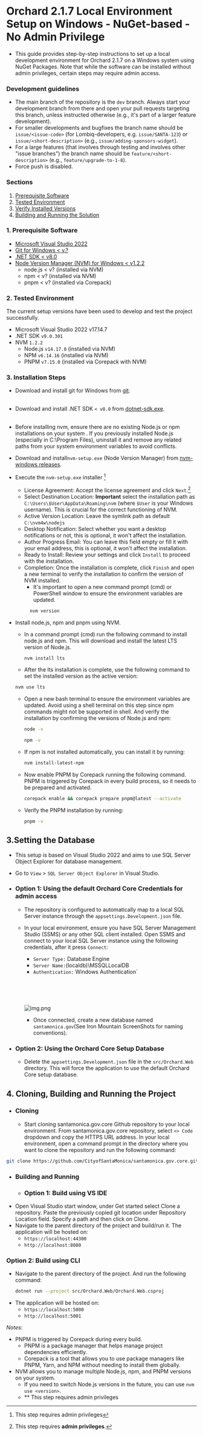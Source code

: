 # Orchard 2.1.7 Local Environment Setup on Windows - NuGet-based - No Admin Privilege

- This guide provides step-by-step instructions to set up a local development environment for Orchard 2.1.7 on a Windows system using NuGet Packages. Note that while the software can be installed without admin privileges, certain steps may require admin access.

### Development guidelines
- The main branch of the repository is the `dev` branch. Always start your development branch from there and open your pull requests targeting this branch, unless instructed otherwise (e.g., it's part of a larger feature development).
- For smaller developments and bugfixes the branch name should be `issue/<issue-code>` (for Lombiq-developers, e.g. `issue/SANTA-123`) or `issue/<short-description>` (e.g., `issue/adding-sponsors-widget`).
- For a large features (that involves through testing and involves other "issue branches") the branch name should be `feature/<short-description>` (e.g., `feature/upgrade-to-1-8`).
- Force push is disabled.

### Sections
1. [Prerequisite Software](#1-install-prerequisite-software)
2. [Tested Environment](#tested-environment)
2. [Verify Installed Versions](#2-verify-installed-versions)
3. [Building and Running the Solution](#3-building-and-running-the-solution)

### 1. Prerequisite Software
- [Microsoft Visual Studio 2022](...)
- [Git for Windows < v.?](https://gitforwindows.org/)
- [.NET SDK < v8.0](https://dotnet.microsoft.com/en-us/download)
- [Node Version Manager (NVM) for Windows < v1.2.2](https://github.com/coreybutler/nvm-windows/releases)
  - node.js < v? (installed via NVM)
  - npm < v? (installed via NVM)
  - pnpm < v? (installed via Corepack)

### 2. Tested Environment
The current setup versions have been used to develop and test the project successfully.
- Microsoft Visual Studio 2022 v17.14.7
- .NET SDK `v9.0.301`
- NVM `1.2.2`
  - Node.js `v14.17.0` (installed via NVM)
  - NPM `v6.14.16` (installed via NVM)
  - PNPM `v7.15.0` (installed via Corepack with NVM)

### 3. Installation Steps
- Download and install git for Windows from [git](https://gitforwindows.org/).
  <br><br>
- Download and install .NET SDK `< v8.0` from [dotnet-sdk.exe](https://dotnet.microsoft.com/en-us/download).
<br><br>
- Before installing nvm, ensure there are no existing Node.js or npm installations on your system . If you previously installed Node.js (especially in C:\Program Files), uninstall it and remove any related paths from your system environment variables to avoid conflicts.
- Download and install`nvm-setup.exe` (Node Version Manager) from [nvm-windows releases](https://github.com/coreybutler/nvm-windows/releases).
- Execute the `nvm-setup.exe` installer [^1]
  - License Agreement: Accept the license agreement and click `Next`.[^admin]
  - Select Destination Location: **Important** select the installation path as `C:\Users\$User\AppData\Roaming\nvm` (where `$User` is your Windows username). This is crucial for the correct functioning of NVM.
  - Active Version Location: Leave the symlink path as default `C:\nvm4w\nodejs`
  - Desktop Notification: Select whether you want a desktop notifications or not, this is optional, it won't affect the installation.
  - Author Progress Email: You can leave this field empty or fill it with your email address, this is optional, it won't affect the installation.
  - Ready to Install: Review your settings and click `Install` to proceed with the installation.
  - Completion: Once the installation is complete, click `Finish` and open a new terminal to verify the installation to confirm the version of NVM installed.
    - It's important to open a new command prompt (cmd) or PowerShell window to ensure the environment variables are updated.
    ```bash
      nvm version
    ```
  
- Install node.js, npm and pnpm using NVM.
  - In a command prompt (cmd) run the following command to install node.js and npm. This will download and install the latest LTS version of Node.js.
    ```bash
    nvm install lts
    ```
  -  After the lts installation is complete, use the following command to set the installed version as the active version:
    ```bash
    nvm use lts
    ```
  - Open a new bash terminal  to ensure the environment variables are updated. Avoid using a shell terminal on this step since npm commands might not be supported in shell. And verify the installation by 
  confirming the versions of Node.js and npm:
    ```bash
    node -v
    ```
    ```bash
    npm -v
    ```
  - If npm is not installed automatically, you can install it by running:
    ```bash
    nvm install-latest-npm
    ```
  - Now enable PNPM by Corepack running the following command. PNPM is triggered by Corepack in every build process, so it needs to be prepared and activated.
     ```bash
     corepack enable && corepack prepare pnpm@latest --activate
     ```
  - Verify the PNPM installation by running:
    ```bash
    pnpm -v
     ```

## 3.Setting the Database
- This setup is based on Visual Studio 2022 and aims to use SQL Server Object Explorer for database management.
- Go to `View` > `SQL Server Object Explorer` in Visual Studio.
- ### Option 1: Using the default Orchard Core Credentials for admin access
  - The repository is configured to automatically map to a local SQL Server instance through the `appsettings.Development.json` file.
  - In your local environment, ensure you have SQL Server Management Studio (SSMS) or any other SQL client installed.
    Open SSMS and connect to your local SQL Server instance using the following credentials, after it press `Connect`:
    - `Server Type:` Database Engine
    - `Server Name:`(localdb)\MSSQLLocalDB
    - `Authentication:` Windows Authentication`

    <br><br><br>

    ![img.png](img.png)
    - Once connected, create a new database named `santamonica.gov`(See Iron Mountain ScreenShots for naming conventions).

- ### Option 2: Using the Orchard Core Setup Database
  - Delete the `appsettings.Development.json` file in the `src/Orchard.Web` directory. This will force the application to use the default Orchard Core setup database.

## 4. Cloning, Building and Running the Project
- ### Cloning
  - Start cloning santamonica.gov.core Github repository to your local environment. From santamonica.gov.core repository,
    select `<> Code` dropdown and copy the HTTPS URL address. In your local environment, open a command prompt in the directory
    where you want to clone the repository and run the following command:
```bash
git clone https://github.com/CityofSantaMonica/santamonica.gov.core.git
```

- ### Building and Running
  -   ### Option 1: Build using VS IDE
- Open Visual Studio start window, under Get started select Clone a repository. Paste the previously copied git location under Repository Location field. Specify a path and then click on Clone.
- Navigate to the parent directory of the project and build/run it. The application will be hosted on:
  - `https://localhost:44300`
  - `http://localhost:8080`

### Option 2: Build using CLI
- Navigate to the parent directory of the project. And run the following command:
  ```bash
  dotnet run --project src/Orchard.Web/Orchard.Web.csproj
  ```
- The application will be hosted on:
  - `https://localhost:5000`
  - `http://localhost:5001`

*Notes*: 
- PNPM is triggered by Corepack during every build. 
  - PNPM is a package manager that helps manage project dependencies efficiently.
  - Corepack is a tool that allows you to use package managers like PNPM, Yarn, and NPM without needing to install them globally.
- NVM allows you to manage multiple Node.js, npm, and PNPM versions on your system.
  - If you need to switch Node.js versions in the future, you can use `nvm use <version>`.
  - ** This step requires admin privileges
  
[^1]: This step requires admin privileges
[^admin]: This step requires **admin privileges**.